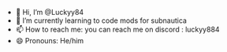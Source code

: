 - 👋 Hi, I’m @Luckyy84
- 🌱 I’m currently learning to code mods for subnautica 
- 📫 How to reach me: you can reach me on discord : luckyy884
- 😄 Pronouns: He/him
